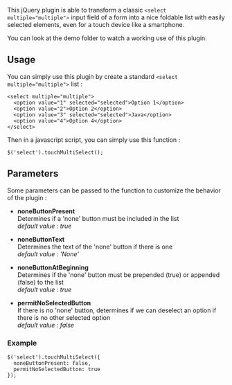 This jQuery plugin is able to transform a classic ```<select multiple="multiple">``` input field of a form into a nice foldable list with easily selected elements, even for a touch device like a smartphone.

You can look at the demo folder to watch a working use of this plugin.


Usage
-----

You can simply use this plugin by create a standard ```<select multiple="multiple">``` list :

    <select multiple="multiple">
      <option value="1" selected="selected">Option 1</option>
      <option value="2">Option 2</option>
      <option value="3" selected="selected">Java</option>
      <option value="4">Option 4</option>
    </select>
    
Then in a javascript script, you can simply use this function :

    $('select').touchMultiSelect();
    


Parameters
----------

Some parameters can be passed to the function to customize the behavior of the plugin :

- __noneButtonPresent__  
Determines if a 'none' button must be included in the list  
_default value : true_

- __noneButtonText__  
Determines the text of the 'none' button if there is one  
_default value : 'None'_

- __noneButtonAtBeginning__  
Determines if the 'none' button must be prepended (true) or appended (false) to the list  
_default value : true_

- __permitNoSelectedButton__  
If there is no 'none' button, determines if we can deselect an option if there is no other selected option  
_default value : false_


### Example

    $('select').touchMultiSelect({
      noneButtonPresent: false,
      permitNoSelectedButton: true
    });
